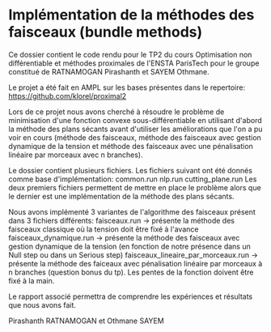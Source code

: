 # Implémentation de la méthodes des faisceaux (bundle methods) 

Ce dossier contient le code rendu pour le TP2 du cours Optimisation non différentiable et méthodes proximales de l'ENSTA ParisTech pour le groupe constitué de RATNAMOGAN Pirashanth et SAYEM Othmane.

Le projet a été fait en AMPL sur les bases présentes dans le repertoire:  https://github.com/klorel/proximal2

Lors de ce projet nous avons cherché à résoudre le problème de minimisation d'une fonction convexe sous-différentiable en utilisant d'abord la méthode des plans sécants avant d'utiliser les améliorations que l'on a pu voir en cours (méthode des faisceaux, méthode des faisceaux avec gestion dynamique de la tension et méthode des faisceaux avec une pénalisation linéaire par morceaux avec n branches).

Le dossier contient plusieurs fichiers. Les fichiers suivant ont été donnés comme base d'implémentation: 
common.run
nlp.run 
cutting_plane.run
Les deux premiers fichiers permettent de mettre en place le problème alors que le dernier est une implémentation de la méthode des plans sécants.

Nous avons implémenté 3 variantes de l'algorithme des faisceaux présent dans 3 fichiers différents:
faisceaux.run -> présente la méthode des faisceaux classique où la tension doit être fixé à l'avance
faisceaux_dynamique.run -> présente la méthode des faisceaux avec gestion dynamique de la tension (en fonction de notre présence dans un Null step ou dans un Serious step)
faisceaux_lineaire_par_morceaux.run -> présente la méthode des faiceaux avec pénalisation linéaire par morceaux à n branches (question bonus du tp). Les pentes de la fonction doivent être fixé à la main.

Le rapport associé permettra de comprendre les expériences et résultats que nous avons fait.

Pirashanth RATNAMOGAN et Othmane SAYEM
